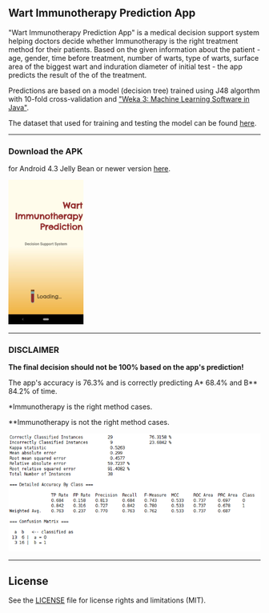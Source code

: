 ## Wart Immunotherapy Prediction App
"Wart Immunotherapy Prediction App" is a medical decision support system helping doctors decide whether Immunotherapy is the right treatment 
method for their patients. Based on the given information about the patient - age, gender, time before treatment,
number of warts, type of warts, surface area of the biggest wart and induration diameter of initial test - the app 
predicts the result of the of the treatment.

Predictions are based on a model (decision tree) trained using J48 algorthm with 10-fold cross-validation and ["Weka 3: Machine Learning Software in Java"](https://www.cs.waikato.ac.nz/ml/weka/).

The dataset that used for training and testing the model can be found [here](https://archive.ics.uci.edu/ml/datasets/Immunotherapy+Dataset).

---

### Download the APK
for Android 4.3 Jelly Bean or newer version [here](https://github.com/p17griv/wart-immunotherapy-prediction-app/blob/master/wart_immunotherapy_prediction.apk).

![Image of the App](https://github.com/p17griv/wart-immunotherapy-prediction-app/blob/master/imgs/app_sample.png)

---

### DISCLAIMER
<b>The final decision should not be 100% based on the app's prediction!</b>

The app's accuracy is 76.3% and is correctly predicting A* 68.4% and B** 84.2% of time.

*Immunotherapy is the right method cases.

**Immunotherapy is not the right method cases.

![J48 Results](https://github.com/p17griv/wart-immunotherapy-prediction-app/blob/master/imgs/j48_balanced.png)

---
## License

See the [LICENSE](LICENSE) file for license rights and limitations (MIT).
